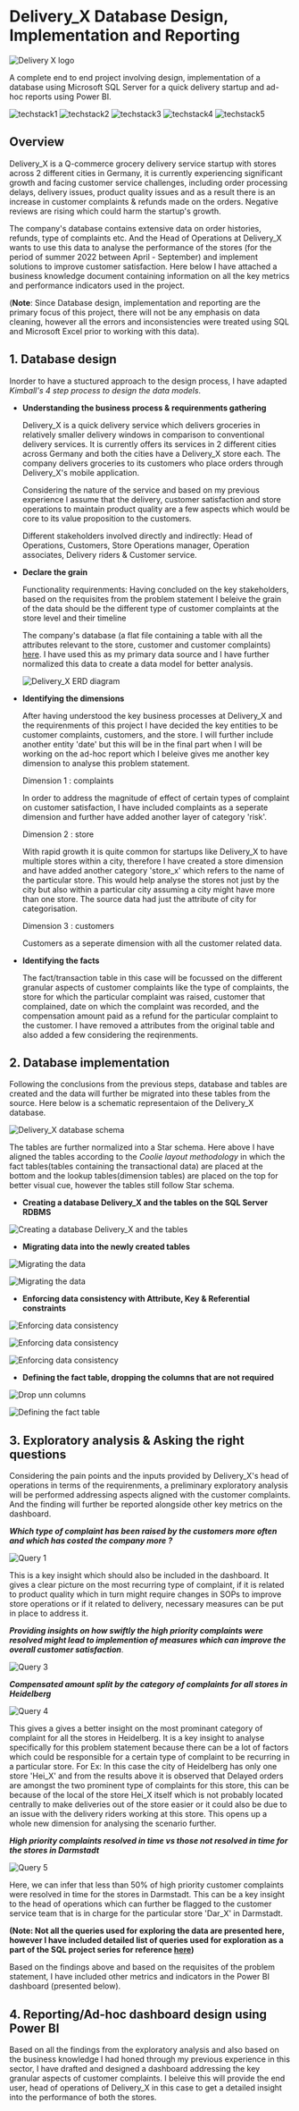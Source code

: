 # Delivery_X Database Design, Implementation and Reporting

![Delivery X logo](https://github.com/SuryaNageshBabu/Delivery_X-Database-Design-Implementation-and-Reporting/blob/main/Delivery_X%20logo.png)

A complete end to end project involving design, implementation of a database using Microsoft SQL Server for a quick delivery startup and ad-hoc reports using Power BI.

![techstack1](https://camo.githubusercontent.com/3fb5c666007b264dde797b2d7e258cae7f336848f3408cef902f04c6065cc146/68747470733a2f2f696d672e736869656c64732e696f2f62616467652f6d7973716c2d2532333030662e7376673f7374796c653d666f722d7468652d6261646765266c6f676f3d6d7973716c266c6f676f436f6c6f723d7768697465)
![techstack2](https://camo.githubusercontent.com/ecef4c543198952452b882c5551593f6c6a7f1f4a2b304d61b0d79ce7cbf1bad/68747470733a2f2f696d672e736869656c64732e696f2f62616467652f706f7765725f62692d4632433831313f7374796c653d666f722d7468652d6261646765266c6f676f3d706f7765726269266c6f676f436f6c6f723d626c61636b)
![techstack3](https://camo.githubusercontent.com/a0089bc3cb81a201fafb501952309feba97e5062e0bda984b24d5906670bba12/68747470733a2f2f696d672e736869656c64732e696f2f62616467652f4d6963726f736f66745f506f776572506f696e742d4237343732413f7374796c653d666f722d7468652d6261646765266c6f676f3d6d6963726f736f66742d706f776572706f696e74266c6f676f436f6c6f723d7768697465)
![techstack4](https://camo.githubusercontent.com/3accba4a9c3c86c5cd18300b2fc80c4890666662e6ea18361d16d9974a6d8590/68747470733a2f2f696d672e736869656c64732e696f2f62616467652f4d6963726f736f66745f457863656c2d3231373334363f7374796c653d666f722d7468652d6261646765266c6f676f3d6d6963726f736f66742d657863656c266c6f676f436f6c6f723d7768697465)
![techstack5](https://camo.githubusercontent.com/b0dd0c2b3bbe007ae4eef1f59c17c24ce53a334ad46bfdb80b5c841eaeccdde3/68747470733a2f2f696d672e736869656c64732e696f2f62616467652f6d61726b646f776e2d2532333030303030302e7376673f7374796c653d666f722d7468652d6261646765266c6f676f3d6d61726b646f776e266c6f676f436f6c6f723d7768697465)


## Overview

Delivery_X is a Q-commerce grocery delivery service startup with stores across 2 different cities in Germany, it is currently experiencing significant growth and facing customer service challenges, including order processing delays, delivery issues, product quality issues and as a result there is an increase in customer complaints & refunds made on the orders. Negative reviews are rising which could harm the startup's growth.

The company's database contains extensive data on order histories, refunds, type of complaints etc. And the Head of Operations at Delivery_X wants to use this data to analyse the performance of the stores (for the period of summer 2022 between April - September) and implement solutions to improve customer satisfaction. Here below I have attached a business knowledge document containing information on all the key metrics and performance indicators used in the project. 

(**Note**: Since Database design, implementation and reporting are the primary focus of this project, there will not be any emphasis on data cleaning, however all the errors and inconsistencies were treated using SQL and Microsoft Excel prior to working with this data).

## 1. Database design

Inorder to have a stuctured approach to the design process, I have adapted *Kimball's 4 step process to design the data models*.

* **Understanding the business process & requirenments gathering**

  Delivery_X is a quick delivery service which delivers groceries in relatively smaller delivery windows in comparison to conventional delivery services. It is currently 
  offers its services in 2 different cities across Germany and both the cities have a Delivery_X store each. The company delivers groceries to its customers who place orders   through Delivery_X's mobile application.

  Considering the nature of the service and based on my previous experience I assume that the delivery, customer satisfaction and store operations to maintain product 
  quality are a few aspects which would be core to its value proposition to the customers.

  Different stakeholders involved directly and indirectly: Head of Operations, Customers, Store Operations manager, Operation associates, Delivery riders & Customer service.   
* **Declare the grain**

  Functionality requirenments: Having concluded on the key stakeholders, based on the requisites from the problem statement I beleive the grain of the data should be the 
  different type of customer complaints at the store level and their timeline

  The company's database (a flat file containing a table with all the attributes relevant to the store, customer and customer complaints) [here](www.comingsoon.com). I have 
  used this as my primary data source and I have further normalized this data to create a data model for better analysis.


  ![Delivery_X ERD diagram](https://github.com/SuryaNageshBabu/Delivery_X-Database-Design-Implementation-and-Reporting/blob/main/Delivery_X%20ERD.png)
  

* **Identifying the dimensions**

  After having understood the key business processes at Delivery_X and the requirenments of this project I have decided the key entities to be customer complaints, customers,
  and the store. I will further include another entity 'date' but this will be in the final part when I will be working on the ad-hoc report which I beleive gives me another 
  key dimension to analyse this problem statement.

  
  Dimension 1 : complaints
  
  In order to address the magnitude of effect of certain types of complaint on customer satisfaction, I have included complaints as a seperate dimension and further have 
  added another layer of category 'risk'.

  Dimension 2 : store

  With rapid growth it is quite common for startups like Delivery_X to have multiple stores within a city, therefore I have created a store dimension and have added 
  another category 'store_x' which refers to the name of the particular store. This would help analyse the stores not just by the city but also within a particular city 
  assuming a city might have more than one store. The source data had just the attribute of city for categorisation.

  Dimension 3 : customers

  Customers as a seperate dimension with all the customer related data.

  
* **Identifying the facts**

  The fact/transaction table in this case will be focussed on the different granular aspects of customer complaints like the type of complaints, the store for which the 
  particular complaint was raised, customer that complained, date on which the complaint was recorded, and the compensation amount paid as a refund for the particular 
  complaint to the customer. I have removed a attributes from the original table and also added a few considering the reqirenments.


## 2. Database implementation

Following the conclusions from the previous steps, database and tables are created and the data will further be migrated into these tables from the source. Here below is a schematic representaion of the Delivery_X database.

![Delivery_X database schema](https://github.com/SuryaNageshBabu/Delivery_X-Database-Design-Implementation-and-Reporting/blob/main/Delivery_X%20database%20schema.png)

The tables are further normalized into a Star schema. Here above I have aligned the tables according to the *Coolie layout methodology* in which the fact tables(tables containing the transactional data) are placed at the bottom and the lookup tables(dimension tables) are placed on the top for better visual cue, however the tables still follow Star schema.

* **Creating a database Delivery_X and the tables on the SQL Server RDBMS**

![Creating a database Delivery_X and the tables](https://github.com/SuryaNageshBabu/Delivery_X-Database-Design-Implementation-and-Reporting/blob/main/Creating%20database%20and%20tables.png)

* **Migrating data into the newly created tables**

![Migrating the data](https://github.com/SuryaNageshBabu/Delivery_X-Database-Design-Implementation-and-Reporting/blob/main/Migrating%20the%20data%20into%20the%20tables.png)

![Migrating the data](https://github.com/SuryaNageshBabu/Delivery_X-Database-Design-Implementation-and-Reporting/blob/main/Migrating%20the%20data%20into%20the%20tables_02.png)

* **Enforcing data consistency with Attribute, Key & Referential constraints**

![Enforcing data consistency](https://github.com/SuryaNageshBabu/Delivery_X-Database-Design-Implementation-and-Reporting/blob/main/Enforcing%20data%20consistency_01.png)

![Enforcing data consistency](https://github.com/SuryaNageshBabu/Delivery_X-Database-Design-Implementation-and-Reporting/blob/main/Enforcing%20data%20consistency_02.png)

![Enforcing data consistency](https://github.com/SuryaNageshBabu/Delivery_X-Database-Design-Implementation-and-Reporting/blob/main/Enforcing%20data%20consistency_03.png)

* **Defining the fact table, dropping the columns that are not required**

![Drop unn columns](https://github.com/SuryaNageshBabu/Delivery_X-Database-Design-Implementation-and-Reporting/blob/main/Drop%20unn%20columns.png)

![Defining the fact table](https://github.com/SuryaNageshBabu/Delivery_X-Database-Design-Implementation-and-Reporting/blob/main/Defining%20the%20fact%20table.png)


## 3. Exploratory analysis & Asking the right questions

Considering the pain points and the inputs provided by Delivery_X's head of operations in terms of the requirenments, a preliminary exploratory analysis will be performed addressing aspects aligned with the customer complaints. And the finding will further be reported alongside other key metrics on the dashboard.

***Which type of complaint has been raised by the customers more often and which has costed the company more ?***

  ![Query 1](https://github.com/SuryaNageshBabu/Delivery_X-Database-Design-Implementation-and-Reporting/blob/main/Query%201.png)

This is a key insight which should also be included in the dashboard. It gives a clear picture on the most recurring type of complaint, if it is related to product quality which in turn might require changes in SOPs to improve store operations or if it related to delivery, necessary measures can be put in place to address it. 

***Providing insights on how swiftly the high priority complaints were resolved might lead to implemention of measures which can improve the overall customer satisfaction***.

![Query 3](https://github.com/SuryaNageshBabu/Delivery_X-Database-Design-Implementation-and-Reporting/blob/main/Query%203.png)

***Compensated amount split by the category of complaints for all stores in Heidelberg***

![Query 4](https://github.com/SuryaNageshBabu/Delivery_X-Database-Design-Implementation-and-Reporting/blob/main/Query%204.png)

This gives a gives a better insight on the most prominant category of complaint for all the stores in Heidelberg. It is a key insight to analyse specifically for this problem statement because there can be a lot of factors which could be responsible for a certain type of complaint to be recurring in a particular store. For Ex: In this case the city of Heidelberg has only one store 'Hei_X' and from the results above it is observed that Delayed orders are amongst the two prominent type of complaints for this store, this can be because of the local of the store Hei_X itself which is not probably located centrally to make deliveries out of the store easier or it could also be due to an issue with the delivery riders working at this store. This opens up a whole new dimension for analysing the scenario further.

***High priority complaints resolved in time vs those not resolved in time for the stores in Darmstadt***

![Query 5](https://github.com/SuryaNageshBabu/Q-Commerce-Database-Design-Implementation-and-Reporting/blob/main/Query%205.png)

Here, we can infer that less than 50% of high priority customer complaints were resolved in time for the stores in Darmstadt. This can be a key insight to the head of operations which can further be flagged to the customer service team that is in charge for the particular store 'Dar_X' in Darmstadt.

**(Note: Not all the queries used for exploring the data are presented here, however I have included detailed list of queries used for exploration as a part of the SQL project series for reference [here](www.comingsoon.com))**

Based on the findings above and based on the requisites of the problem statement, I have included other metrics and indicators in the Power BI dashboard (presented below).


## 4. Reporting/Ad-hoc dashboard design using Power BI

Based on all the findings from the exploratory analysis and also based on the business knowledge I had honed through my previous experience in this sector, I have drafted and designed a dashboard addressing the key granular aspects of customer complaints. I beleive this will provide the end user, head of operations of Delivery_X in this case
to get a detailed insight into the performance of both the stores. 
